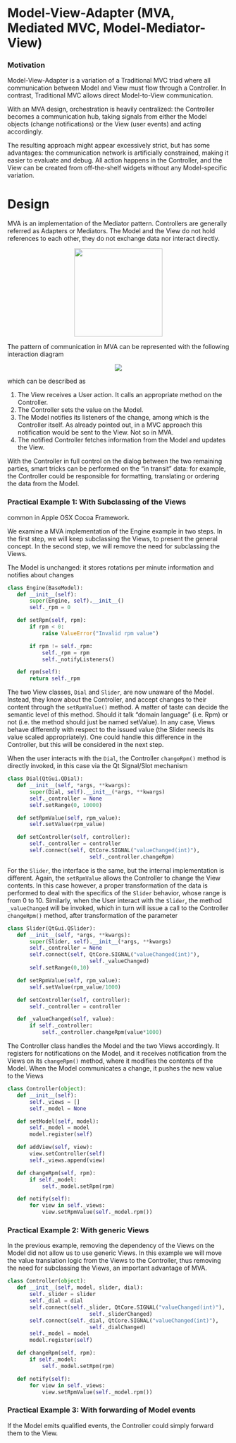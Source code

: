 # Model-View-Adapter (MVA, Mediated MVC, Model-Mediator-View)

### Motivation

Model-View-Adapter is a variation of a Traditional MVC triad where
all communication between Model and View must flow through a Controller. 
In contrast, Traditional MVC allows direct Model-to-View communication. 

With an MVA design, orchestration is heavily centralized: the Controller 
becomes a communication hub, taking signals from either the Model objects 
(change notifications) or the View (user events) and acting accordingly.

The resulting approach might appear excessively strict, but has some
advantages: the communication network is artificially constrained, making it
easier to evaluate and debug. All action happens in the Controller, and the 
View can be created from off-the-shelf widgets without any Model-specific
variation.

# Design

MVA is an implementation of the Mediator pattern. Controllers are 
generally referred as Adapters or Mediators. The Model and the View 
do not hold references to each other, they do not exchange data nor 
interact directly. 

<p align="center">
    <img src="images/model_view_adapter/ModelViewAdapter.png" width="200">
</p>

The pattern of communication in MVA can be represented with the following
interaction diagram

<p align="center">
    <img src="images/model_view_adapter/MVA_Communication.png" />
</p>

which can be described as

1. The View receives a User action. It calls an appropriate method on the Controller.
2. The Controller sets the value on the Model.
3. The Model notifies its listeners of the change, among which is the Controller itself. As already pointed out, in a MVC approach this notification would be sent to the View. Not so in MVA.
4. The notified Controller fetches information from the Model and updates the View.

With the Controller in full control on the dialog between the two remaining
parties, smart tricks can be performed on the “in transit” data: for example,
the Controller could be responsible for formatting, translating or ordering
the data from the Model.  

### Practical Example 1: With Subclassing of the Views

common in Apple OSX Cocoa Framework. 

We examine a MVA implementation of the Engine example in two steps. In the first step, we will keep subclassing the Views, to present the general concept. In the second step, we will remove the need for subclassing the Views.

The Model is unchanged: it stores rotations per minute information and notifies about changes 

```python
class Engine(BaseModel):
   def __init__(self):
       super(Engine, self).__init__()
       self._rpm = 0

   def setRpm(self, rpm):
       if rpm < 0:
           raise ValueError("Invalid rpm value")

       if rpm != self._rpm:
           self._rpm = rpm
           self._notifyListeners()

   def rpm(self):
       return self._rpm
```

The two View classes, `Dial` and `Slider`, are now unaware of the Model. Instead,
they know about the Controller, and accept changes to their content through the
`setRpmValue()` method.  A matter of taste can decide the semantic level of this
method. Should it talk “domain language” (i.e. Rpm) or not (i.e. the method
should just be named setValue). In any case, Views behave differently with
respect to the issued value (the Slider needs its value scaled appropriately). 
One could handle this difference in the Controller, but this will be considered 
in the next step.

When the user interacts with the `Dial`, the Controller
`changeRpm()` method is directly invoked, in this case via the Qt Signal/Slot
mechanism 

```python
class Dial(QtGui.QDial):
   def __init__(self, *args, **kwargs):
       super(Dial, self).__init__(*args, **kwargs)
       self._controller = None
       self.setRange(0, 10000)

   def setRpmValue(self, rpm_value):
       self.setValue(rpm_value)

   def setController(self, controller):
       self._controller = controller
       self.connect(self, QtCore.SIGNAL("valueChanged(int)"),
                          self._controller.changeRpm)
```

For the `Slider`, the interface is the same, but the internal implementation is
different. Again, the `setRpmValue` allows the Controller to change the
View contents. In this case however, a proper transformation of the data is
performed to deal with the specifics of the `Slider` behavior, whose range is
from 0 to 10.  Similarly, when the User interact with the `Slider`, the method
`_valueChanged` will be invoked, which in turn will issue a call to the
Controller `changeRpm()` method, after transformation of the parameter

```python
class Slider(QtGui.QSlider):
   def __init__(self, *args, **kwargs):
       super(Slider, self).__init__(*args, **kwargs)
       self._controller = None
       self.connect(self, QtCore.SIGNAL("valueChanged(int)"),
                          self._valueChanged)
       self.setRange(0,10)

   def setRpmValue(self, rpm_value):
       self.setValue(rpm_value/1000)

   def setController(self, controller):
       self._controller = controller

   def _valueChanged(self, value):
       if self._controller:
           self._controller.changeRpm(value*1000)
```

The Controller class handles the Model and the two Views accordingly. It
registers for notifications on the Model, and it receives notification from the
Views on its `changeRpm()` method, where it modifies the contents of the Model.
When the Model communicates a change, it pushes the new value to the Views

```python
class Controller(object):
   def __init__(self):
       self._views = []
       self._model = None

   def setModel(self, model):
       self._model = model
       model.register(self)

   def addView(self, view):
       view.setController(self)
       self._views.append(view)

   def changeRpm(self, rpm):
       if self._model:
           self._model.setRpm(rpm)

   def notify(self):
       for view in self._views:
           view.setRpmValue(self._model.rpm())
```

### Practical Example 2: With generic Views

In the previous example, removing the dependency of the Views on the Model did not allow us to use generic Views. In this example we will move the value translation logic
from the Views to the Controller, thus removing the need for subclassing the Views, an important advantage of MVA.

```python
class Controller(object):
   def __init__(self, model, slider, dial):
       self._slider = slider
       self._dial = dial
       self.connect(self._slider, QtCore.SIGNAL("valueChanged(int)"),
                          self._sliderChanged)
       self.connect(self._dial, QtCore.SIGNAL("valueChanged(int)"),
                          self._dialChanged)
       self._model = model
       model.register(self)

   def changeRpm(self, rpm):
       if self._model:
           self._model.setRpm(rpm)

   def notify(self):
       for view in self._views:
           view.setRpmValue(self._model.rpm())
```




### Practical Example 3: With forwarding of Model events

If the Model emits qualified events, the Controller could simply forward them
to the View.

